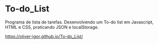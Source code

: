 # To-do_List
Programa de lista de tarefas.
Desenvolvendo um To-do list em Javascript, HTML e CSS, praticando JSON e localStorage.

https://oliver-igor.github.io/To-do_List/
